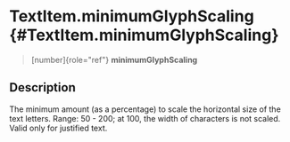 TextItem.minimumGlyphScaling {#TextItem.minimumGlyphScaling}
============================

> [number]{role="ref"} **minimumGlyphScaling**

Description
-----------

The minimum amount (as a percentage) to scale the horizontal size of the
text letters. Range: 50 - 200; at 100, the width of characters is not
scaled. Valid only for justified text.
